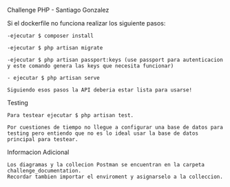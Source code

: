 Challenge PHP - Santiago Gonzalez

Si el dockerfile no funciona realizar los siguiente pasos:

    -ejecutar $ composer install

    -ejecutar $ php artisan migrate

    -ejecutar $ php artisan passport:keys (use passport para autenticacion y este comando genera las keys que necesita funcionar)

    - ejecutar $ php artisan serve

    Siguiendo esos pasos la API deberia estar lista para usarse!

Testing

    Para testear ejecutar $ php artisan test. 
    
    Por cuestiones de tiempo no llegue a configurar una base de datos para testing pero entiendo que no es lo ideal usar la base de datos principal para testear.

Informacion Adicional

    Los diagramas y la collecion Postman se encuentran en la carpeta challenge_documentation.
    Recordar tambien importar el enviroment y asignarselo a la colleccion.